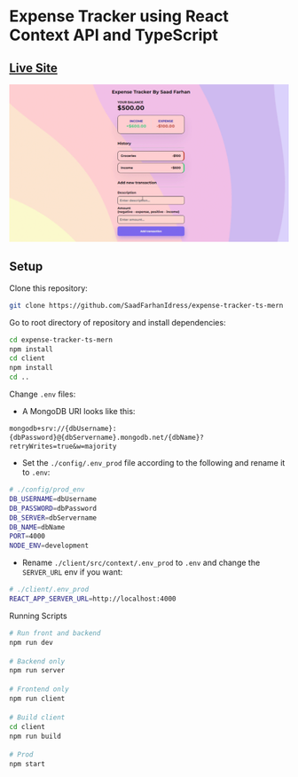 # Expense Tracker using React Context API and TypeScript

## [Live Site](https://expense-tracker-ts-mern.surge.sh)
<img src="./preview.gif" />

## Setup

Clone this repository:
```bash
git clone https://github.com/SaadFarhanIdress/expense-tracker-ts-mern
```
Go to root directory of repository and install dependencies:
```bash 
cd expense-tracker-ts-mern
npm install
cd client 
npm install
cd ..
```
Change `.env` files:

- A MongoDB URI looks like this:
```
mongodb+srv://{dbUsername}:{dbPassword}@{dbServername}.mongodb.net/{dbName}?retryWrites=true&w=majority
```
- Set the `./config/.env_prod` file according to the following and rename it to `.env`:
```bash
# ./config/prod_env
DB_USERNAME=dbUsername
DB_PASSWORD=dbPassword
DB_SERVER=dbServername
DB_NAME=dbName
PORT=4000
NODE_ENV=development
```
- Rename `./client/src/context/.env_prod` to `.env` and change the `SERVER_URL` env if you want:
```bash
# ./client/.env_prod
REACT_APP_SERVER_URL=http://localhost:4000
```
Running Scripts
```bash
# Run front and backend
npm run dev
 
# Backend only
npm run server
 
# Frontend only
npm run client
 
# Build client
cd client
npm run build

# Prod
npm start
```